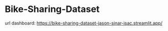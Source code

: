 # Bike-Sharing-Dataset

url dashboard: https://bike-sharing-dataset-jason-sinar-isac.streamlit.app/
